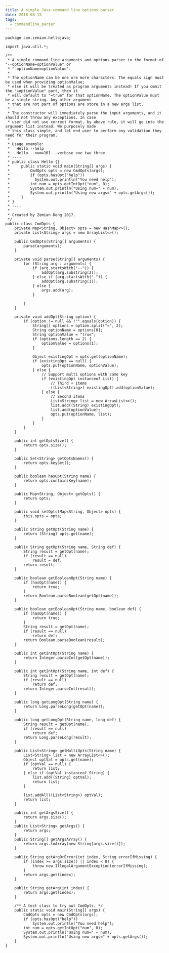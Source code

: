 ```yaml
---
title: A simple Java command line options parser
date: 2018-08-13
tags:
  - commandline_parser
---
```


    package com.zemian.hellojava;

    import java.util.*;

    /**
     * A simple command line arguments and options parser in the format of "--optionName=optionValue" or
     * "-optionName=optionValue".
     *
     * The optionName can be one ore more characters. The equals sign must be used when providing optionValue;
     * else it will be treated as program arguments instead! If you ommit the "=optionValue" part, then it
     * will default to "=true" for that optionName. The optionValue must be a single string. Any other argument
     * that are not part of options are store in a new args list.
     *
     * The constructor will immediately parse the input arguments, and it should not throw any exceptions. In case
     * user did not use correct format, by above rule, it will go into the argument list instead. We purposely made
     * this class simple, and let end user to perform any validation they need for their program.
     *
     * Usage example:
     *   Hello --help
     *   Hello --num=101 --verbose one two three
     * ----
     * public class Hello {}
     *     public static void main(String[] args) {
     *         CmdOpts opts = new CmdOpts(args);
     *         if (opts.hasOpt("help"))
     *           System.out.println("You need help");
     *         int num = opts.getIntOpt("num", 0);
     *         System.out.println("Using num=" + num);
     *         System.out.println("Using new args=" + opts.getArgs());
     *     }
     * }
     * ----
     *
     * Created by Zemian Deng 2017.
     */
    public class CmdOpts {
        private Map<String, Object> opts = new HashMap<>();
        private List<String> args = new ArrayList<>();

        public CmdOpts(String[] arguments) {
            parse(arguments);
        }

        private void parse(String[] arguments) {
            for (String arg : arguments) {
                if (arg.startsWith("--")) {
                    addOpt(arg.substring(2));
                } else if (arg.startsWith("-")) {
                    addOpt(arg.substring(1));
                } else {
                    args.add(arg);
                }

            }
        }

        private void addOpt(String option) {
            if (option != null && !"".equals(option)) {
                String[] options = option.split("=", 2);
                String optionName = options[0];
                String optionValue = "true";
                if (options.length == 2) {
                    optionValue = options[1];
                }

                Object existingOpt = opts.get(optionName);
                if (existingOpt == null) {
                    opts.put(optionName, optionValue);
                } else {
                    // Support multi options with same key
                    if (existingOpt instanceof List) {
                        // Third + items
                        ((List<String>) existingOpt).add(optionValue);
                    } else {
                        // Second items
                        List<String> list = new ArrayList<>();
                        list.add((String) existingOpt);
                        list.add(optionValue);
                        opts.put(optionName, list);
                    }
                }
            }
        }

        public int getOptsSize() {
            return opts.size();
        }

        public Set<String> getOptsNames() {
            return opts.keySet();
        }

        public boolean hasOpt(String name) {
            return opts.containsKey(name);
        }

        public Map<String, Object> getOpts() {
            return opts;
        }

        public void setOpts(Map<String, Object> opts) {
            this.opts = opts;
        }

        public String getOpt(String name) {
            return (String) opts.get(name);
        }

        public String getOpt(String name, String def) {
            String result = getOpt(name);
            if (result == null)
                result = def;
            return result;
        }

        public boolean getBooleanOpt(String name) {
            if (hasOpt(name)) {
                return true;
            }
            return Boolean.parseBoolean(getOpt(name));
        }

        public boolean getBooleanOpt(String name, boolean def) {
            if (hasOpt(name)) {
                return true;
            }
            String result = getOpt(name);
            if (result == null)
                return def;
            return Boolean.parseBoolean(result);
        }

        public int getIntOpt(String name) {
            return Integer.parseInt(getOpt(name));
        }

        public int getIntOpt(String name, int def) {
            String result = getOpt(name);
            if (result == null)
                return def;
            return Integer.parseInt(result);
        }

        public long getLongOpt(String name) {
            return Long.parseLong(getOpt(name));
        }

        public long getLongOpt(String name, long def) {
            String result = getOpt(name);
            if (result == null)
                return def;
            return Long.parseLong(result);
        }

        public List<String> getMultiOpts(String name) {
            List<String> list = new ArrayList<>();
            Object optVal = opts.get(name);
            if (optVal == null) {
                return list;
            } else if (optVal instanceof String) {
                list.add((String) optVal);
                return list;
            }

            list.addAll((List<String>) optVal);
            return list;
        }

        public int getArgsSize() {
            return args.size();
        }
        public List<String> getArgs() {
            return args;
        }
        public String[] getArgsArray() {
            return args.toArray(new String[args.size()]);
        }

        public String getArgOrError(int index, String errorIfMissing) {
            if (index >= args.size() || index < 0) {
                throw new IllegalArgumentException(errorIfMissing);
            }
            return args.get(index);
        }

        public String getArg(int index) {
            return args.get(index);
        }

        /** A test class to try out CmdOpts. */
        public static void main(String[] args) {
            CmdOpts opts = new CmdOpts(args);
            if (opts.hasOpt("help"))
                System.out.println("You need help");
            int num = opts.getIntOpt("num", 0);
            System.out.println("Using num=" + num);
            System.out.println("Using new args=" + opts.getArgs());
        }
    }
